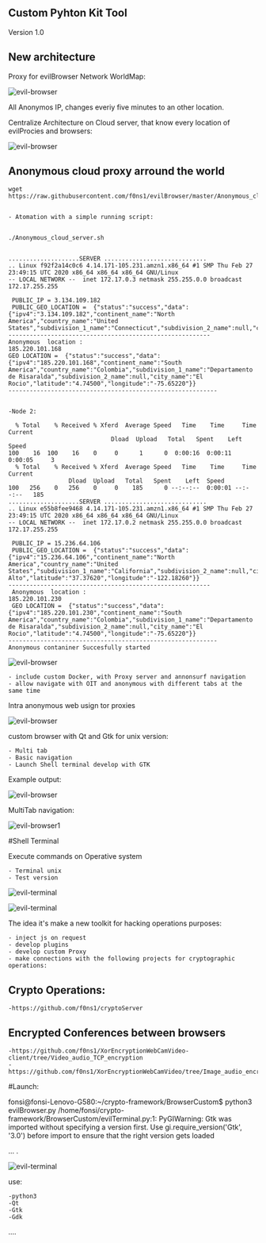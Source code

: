 ## Custom Pyhton Kit Tool 

Version 1.0



## New architecture

Proxy for evilBrowser Network WorldMap:


![evil-browser](images/Proxy_Anon_browser.png)



All Anonymos IP, changes everiy five minutes to an other location.

Centralize Architecture on Cloud server, that know every location of evilProcies and browsers:  

![evil-browser](images/Anon_architecture.png)




## Anonymous cloud proxy arround the world


	wget https://raw.githubusercontent.com/f0ns1/evilBrowser/master/Anonymous_cloud_server.sh


	- Atomation with a simple running script:
	
	
	./Anonymous_cloud_server.sh 


	....................SERVER .............................
	.. Linux f92f2a14c0c6 4.14.171-105.231.amzn1.x86_64 #1 SMP Thu Feb 27 23:49:15 UTC 2020 x86_64 x86_64 x86_64 GNU/Linux
	-- LOCAL NETWORK --  inet 172.17.0.3 netmask 255.255.0.0 broadcast 172.17.255.255

	 PUBLIC_IP = 3.134.109.182
	 PUBLIC_GEO_LOCATION =  {"status":"success","data":{"ipv4":"3.134.109.182","continent_name":"North America","country_name":"United States","subdivision_1_name":"Connecticut","subdivision_2_name":null,"city_name":"Fairfield","latitude":"41.14120","longitude":"-73.26370"}}
	---------------------------------------------------------
	Anonymous  location : 
	185.220.101.168
	GEO LOCATION =  {"status":"success","data":{"ipv4":"185.220.101.168","continent_name":"South America","country_name":"Colombia","subdivision_1_name":"Departamento de Risaralda","subdivision_2_name":null,"city_name":"El Rocio","latitude":"4.74500","longitude":"-75.65220"}}
	-----------------------------------------------------------


	-Node 2:
	
	  % Total    % Received % Xferd  Average Speed   Time    Time     Time  Current
                                 Dload  Upload   Total   Spent    Left  Speed
	100    16  100    16    0     0      1      0  0:00:16  0:00:11  0:00:05     3
	  % Total    % Received % Xferd  Average Speed   Time    Time     Time  Current
					 Dload  Upload   Total   Spent    Left  Speed
	100   256    0   256    0     0    185      0 --:--:--  0:00:01 --:--:--   185
	....................SERVER .............................
	.. Linux e55b8fee9468 4.14.171-105.231.amzn1.x86_64 #1 SMP Thu Feb 27 23:49:15 UTC 2020 x86_64 x86_64 x86_64 GNU/Linux
	-- LOCAL NETWORK --  inet 172.17.0.2 netmask 255.255.0.0 broadcast 172.17.255.255

	 PUBLIC_IP = 15.236.64.106
	 PUBLIC_GEO_LOCATION =  {"status":"success","data":{"ipv4":"15.236.64.106","continent_name":"North America","country_name":"United States","subdivision_1_name":"California","subdivision_2_name":null,"city_name":"Palo Alto","latitude":"37.37620","longitude":"-122.18260"}}
	---------------------------------------------------------
	 Anonymous  location : 
	185.220.101.230
	 GEO LOCATION =  {"status":"success","data":{"ipv4":"185.220.101.230","continent_name":"South America","country_name":"Colombia","subdivision_1_name":"Departamento de Risaralda","subdivision_2_name":null,"city_name":"El Rocio","latitude":"4.74500","longitude":"-75.65220"}}
	-----------------------------------------------------------
	Anonymous contaniner Succesfully started 





![evil-browser](images/EvilBrowser_project.png)

	- include custom Docker, with Proxy server and annonsurf navigation
	- allow navigate with OIT and anonymous with different tabs at the same time




Intra anonymous web usign tor proxies

![evil-browser](images/IntraDeepWebConcept.png)




custom browser with Qt and Gtk for unix version:

	- Multi tab
	- Basic navigation
	- Launch Shell terminal develop with GTK

Example output:

![evil-browser](images/evilBrowser.png)

MultiTab navigation:

![evil-browser1](images/evilBrowser_1.png)

#Shell Terminal

Execute commands on Operative system

	- Terminal unix 
	- Test version

![evil-terminal](images/evilTerminal.png)

![evil-terminal](images/terminal_1.png)

The idea it's make a new toolkit for hacking operations purposes:

	- inject js on request
	- develop plugins
	- develop custom Proxy
	- make connections with the following projects for cryptographic operations:


## Crypto Operations: 

	-https://github.com/f0ns1/cryptoServer

## Encrypted Conferences between browsers
	
	-https://github.com/f0ns1/XorEncryptionWebCamVideo-client/tree/Video_audio_TCP_encryption
	-https://github.com/f0ns1/XorEncryptionWebCamVideo/tree/Image_audio_encryption_TCP_IP



#Launch:

fonsi@fonsi-Lenovo-G580:~/crypto-framework/BrowserCustom$ python3 evilBrowser.py 
/home/fonsi/crypto-framework/BrowserCustom/evilTerminal.py:1: PyGIWarning: Gtk was imported without specifying a version first. Use gi.require_version('Gtk', '3.0') before import to ensure that the right version gets loaded

...
.

![evil-terminal](images/launch.png)

use:

	-python3
	-Qt
	-Gtk
	-Gdk
....
